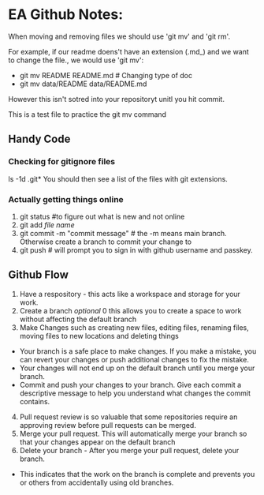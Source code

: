 # EA Github Notes:

When moving and removing files we should use 'git mv' and 'git rm'.

For example, if our readme doens't have an extension (.md_) and we want to change the file., we would use 'git mv':
- git mv README README.md # Changing type of doc
- git mv data/README data/README.md

However this isn't sotred into your repositoryt unitl you hit commit.

This is a test file to practice the git mv command

## Handy Code

### Checking for gitignore files
ls -1d .git* 
You should then see a list of the files with git extensions.

### Actually getting things online
1. git status #to figure out what is new and not online
2. git add *file name*
3. git commit -m "commit message" # the -m means main branch. Otherwise create a branch to commit your change to
4. git push # will prompt you to sign in with github username and passkey.


## Github Flow
1. Have a respository - this acts like a workspace and storage for your work. 
2. Create a branch *optional* 0 this allows you to create a space to work without affecting the default branch
3. Make Changes such as creating new files, editing files, renaming files, moving files to new locations and deleting things
- Your branch is a safe place to make changes. If you make a mistake, you can revert your changes or push additional changes to fix the mistake.
- Your changes will not end up on the default branch until you merge your branch.
- Commit and push your changes to your branch. Give each commit a descriptive message to help you understand what changes the commit contains.
4. Pull request review is so valuable that some repositories require an approving review before pull requests can be merged.
5. Merge your pull request. This will automatically merge your branch so that your changes appear on the default branch
6. Delete your branch - After you merge your pull request, delete your branch.
-  This indicates that the work on the branch is complete and prevents you or others from accidentally using old branches. 

